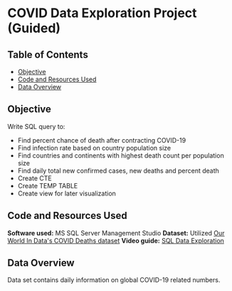 # COVID Data Exploration Project (Guided)

## Table of Contents

- [Objective](#objective)
- [Code and Resources Used](#code-and-resources-used)
- [Data Overview](#data-overview)

## Objective

Write SQL query to:  
- Find percent chance of death after contracting COVID-19
- Find infection rate based on country population size
- Find countries and continents with highest death count per population size
- Find daily total new confirmed cases, new deaths and percent death
- Create CTE
- Create TEMP TABLE
- Create view for later visualization

## Code and Resources Used

**Software used:** MS SQL Server Management Studio
**Dataset:** Utilized [Our World In Data's COVID Deaths dataset](https://ourworldindata.org/covid-deaths)
**Video guide:** [SQL Data Exploration](https://youtu.be/qfyynHBFOsM)

## Data Overview

Data set contains daily information on global COVID-19 related numbers.
